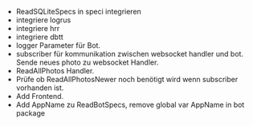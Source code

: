 * ReadSQLiteSpecs in speci integrieren
* integriere logrus
* integriere hrr
* integriere dbtt
* logger Parameter für Bot.
* subscriber für kommunikation zwischen websocket handler und bot. Sende neues photo zu websocket Handler.
* ReadAllPhotos Handler.
* Prüfe ob ReadAllPhotosNewer noch benötigt wird wenn subscriber vorhanden ist.
* Add Frontend.
* Add AppName zu ReadBotSpecs, remove global var AppName in bot package
